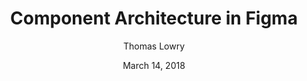 ---
date: March 14, 2018
title: Component Architecture in Figma
author: Thomas Lowry
link: https://blog.figma.com/component-architecture-in-figma-f16ae9cc4481
description: One of the best things about Figma’s component system is that you can access the layer stack of every instance of a component. This helps keep components contained and reduces the number of components required.
tags:
- figma

# ================================
# ARTICLE TAGS AVAILABLE
# ================================
# - animation
# - code
# - contribution
# - design-tokens
# - figma
# - leadership
# - patterns
# - process
# - sketch
# ================================
---